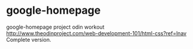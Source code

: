 # google-homepage
google-homepage project
odin workout
http://www.theodinproject.com/web-development-101/html-css?ref=lnav
Complete version.

